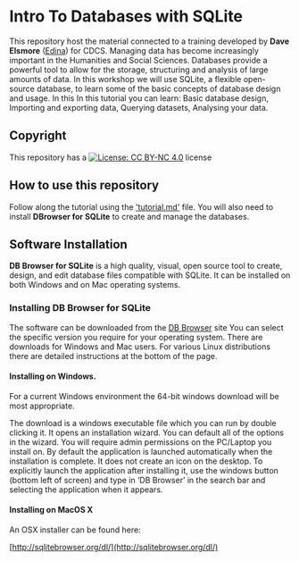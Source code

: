 # Intro To Databases with SQLite

This repository host the material connected to a training developed by **Dave Elsmore** ([Edina](https://edina.ac.uk/)) for CDCS. 
Managing data has become increasingly important in the Humanities and Social Sciences. 
Databases provide a powerful tool to allow for the storage, structuring and analysis of large amounts of data. In this workshop we will use SQLite, a flexible open-source database, to learn some of the basic concepts of database design and usage. 
In this In this tutorial you can learn: Basic database design, Importing and exporting data, Querying datasets, Analysing your data.

## Copyright

This repository has a [![License: CC BY-NC 4.0](https://licensebuttons.net/l/by-nc/4.0/80x15.png)](https://creativecommons.org/licenses/by-nc/4.0/) license

## How to use this repository

Follow along the tutorial using the ['tutorial.md'](https://github.com/DCS-training/IntroToDatabases/blob/main/Tutorial.md) file. You will also need to install **DBrowser for SQLite** to create and manage the databases.


## Software Installation

**DB Browser for SQLite**  is a high quality, visual, open source tool to create, design, and edit database files compatible with SQLite. It can be installed on both Windows and on Mac operating systems.

### Installing DB Browser for SQLite

The software can be downloaded from the  [DB Browser](http://sqlitebrowser.org/dl/)  site You can select the specific version you require for your operating system. There are downloads for Windows and Mac users. For various Linux distributions there are detailed instructions at the bottom of the page.

#### Installing on Windows.

For a current Windows environment the 64-bit windows download will be most appropriate.

The download is a windows executable file which you can run by double clicking it. It opens an installation wizard. You can default all of the options in the wizard. You will require admin permissions on the PC/Laptop you install on. By default the application is launched automatically when the installation is complete. It does not create an icon on the desktop. To explicitly launch the application after installing it, use the windows button (bottom left of screen) and type in ‘DB Browser’ in the search bar and selecting the application when it appears.

#### Installing on MacOS X

An OSX installer can be found here:

[http://sqlitebrowser.org/dl/](http://sqlitebrowser.org/dl/)
